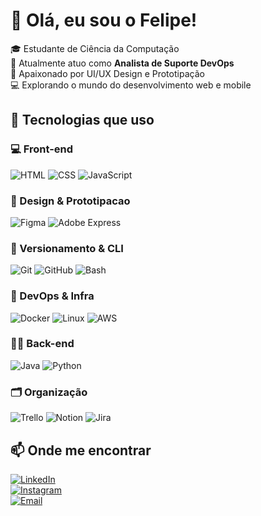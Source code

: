 # 👋 Olá, eu sou o Felipe!

🎓 Estudante de Ciência da Computação  
💼 Atualmente atuo como **Analista de Suporte DevOps**  
🎨 Apaixonado por UI/UX Design e Prototipação  
💻 Explorando o mundo do desenvolvimento web e mobile  



## 🚀 Tecnologias que uso

### 💻 Front-end
![HTML](https://img.shields.io/badge/HTML5-E34F26?style=for-the-badge&logo=html5&logoColor=white)
![CSS](https://img.shields.io/badge/CSS3-1572B6?style=for-the-badge&logo=css3&logoColor=white)
![JavaScript](https://img.shields.io/badge/JavaScript-F7DF1E?style=for-the-badge&logo=javascript&logoColor=black)

### 🎨 Design & Prototipacao
![Figma](https://img.shields.io/badge/Figma-F24E1E?style=for-the-badge&logo=figma&logoColor=white)
![Adobe Express](https://img.shields.io/badge/Adobe%20Express-000000?style=for-the-badge&logo=adobe-express&logoColor=white)

### 🔧 Versionamento & CLI
![Git](https://img.shields.io/badge/Git-F05032?style=for-the-badge&logo=git&logoColor=white)
![GitHub](https://img.shields.io/badge/GitHub-181717?style=for-the-badge&logo=github&logoColor=white)
![Bash](https://img.shields.io/badge/Bash-4EAA25?style=for-the-badge&logo=gnu-bash&logoColor=white)

### 🐳 DevOps & Infra
![Docker](https://img.shields.io/badge/Docker-2496ED?style=for-the-badge&logo=docker&logoColor=white)
![Linux](https://img.shields.io/badge/Linux-FCC624?style=for-the-badge&logo=linux&logoColor=black)
![AWS](https://img.shields.io/badge/AWS-232F3E?style=for-the-badge&logo=amazon-aws&logoColor=white)

### 👨‍💻 Back-end
![Java](https://img.shields.io/badge/Java-007396?style=for-the-badge&logo=java&logoColor=white)
![Python](https://img.shields.io/badge/Python-3776AB?style=for-the-badge&logo=python&logoColor=white)

### 🗂️ Organização
![Trello](https://img.shields.io/badge/Trello-0052CC?style=for-the-badge&logo=trello&logoColor=white)
![Notion](https://img.shields.io/badge/Notion-000000?style=for-the-badge&logo=notion&logoColor=white)
![Jira](https://img.shields.io/badge/Jira-0052CC?style=for-the-badge&logo=jira&logoColor=white)



## 📫 Onde me encontrar

[![LinkedIn](https://img.shields.io/badge/-LinkedIn-0e76a8?style=for-the-badge&logo=linkedin&logoColor=white)](https://www.linkedin.com/in/felipe-de-oliveira-santos-908064213/)  
[![Instagram](https://img.shields.io/badge/-Instagram-E4405F?style=for-the-badge&logo=instagram&logoColor=white)](https://www.instagram.com/felipeoliveiras03)  
[![Email](https://img.shields.io/badge/-Email-0078D4?style=for-the-badge&logo=microsoft-outlook&logoColor=white)](mailto:felipe53650@outlook.com)
